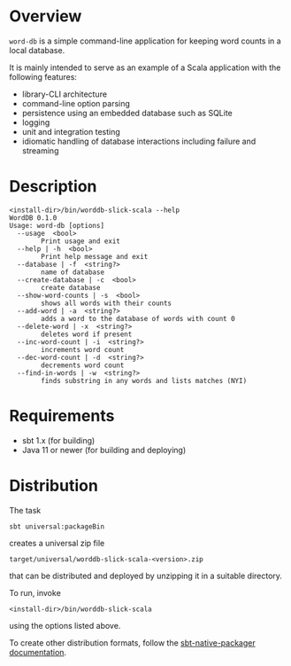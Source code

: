 # Overview

`word-db` is a simple command-line application for keeping word counts in a local database.

It is mainly intended to serve as an example of a Scala application with the following features:

- library-CLI architecture
- command-line option parsing
- persistence using an embedded database such as SQLite
- logging
- unit and integration testing
- idiomatic handling of database interactions including failure and streaming

# Description

```
<install-dir>/bin/worddb-slick-scala --help
WordDB 0.1.0
Usage: word-db [options]
  --usage  <bool>
        Print usage and exit
  --help | -h  <bool>
        Print help message and exit
  --database | -f  <string?>
        name of database
  --create-database | -c  <bool>
        create database
  --show-word-counts | -s  <bool>
        shows all words with their counts
  --add-word | -a  <string?>
        adds a word to the database of words with count 0
  --delete-word | -x  <string?>
        deletes word if present
  --inc-word-count | -i  <string?>
        increments word count
  --dec-word-count | -d  <string?>
        decrements word count
  --find-in-words | -w  <string?>
        finds substring in any words and lists matches (NYI)
```

# Requirements

- sbt 1.x (for building)
- Java 11 or newer  (for building and deploying)

# Distribution

The task

```sbt universal:packageBin```

creates a universal zip file

```target/universal/worddb-slick-scala-<version>.zip```

that can be distributed and deployed by unzipping it in a suitable directory. 

To run, invoke

```<install-dir>/bin/worddb-slick-scala```

using the options listed above.

To create other distribution formats, follow the [sbt-native-packager documentation](https://www.scala-sbt.org/sbt-native-packager/gettingstarted.html#packaging-formats).
